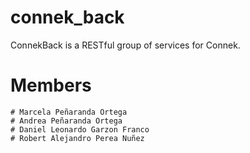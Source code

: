 # connek_back
ConnekBack is a RESTful group of services for Connek.

# Members
```
# Marcela Peñaranda Ortega
# Andrea Peñaranda Ortega
# Daniel Leonardo Garzon Franco
# Robert Alejandro Perea Nuñez
```

